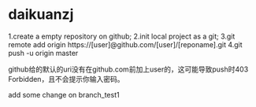 # daikuanzj

1.create a empty repository on github;
2.init local project as a git;
3.git remote add origin https://[user]@github.com/[user]/[reponame].git
4.git push -u origin master

github给的默认的uri没有在github.com前加上user的，这可能导致push时403 Forbidden，且不会提示你输入密码。

add some change on branch_test1
